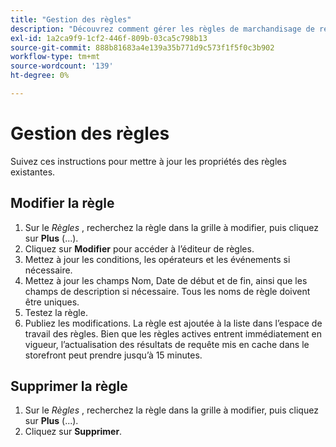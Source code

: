 ```yaml
---
title: "Gestion des règles"
description: "Découvrez comment gérer les règles de marchandisage de recherche existantes."
exl-id: 1a2ca9f9-1cf2-446f-809b-03ca5c798b13
source-git-commit: 888b81683a4e139a35b771d9c573f1f5f0c3b902
workflow-type: tm+mt
source-wordcount: '139'
ht-degree: 0%

---
```


# Gestion des règles

Suivez ces instructions pour mettre à jour les propriétés des règles existantes.

## Modifier la règle

1. Sur le *Règles* , recherchez la règle dans la grille à modifier, puis cliquez sur **Plus** (...).
1. Cliquez sur **Modifier** pour accéder à l’éditeur de règles.
1. Mettez à jour les conditions, les opérateurs et les événements si nécessaire.
1. Mettez à jour les champs Nom, Date de début et de fin, ainsi que les champs de description si nécessaire. Tous les noms de règle doivent être uniques.
1. Testez la règle.
1. Publiez les modifications.
La règle est ajoutée à la liste dans l’espace de travail des règles. Bien que les règles actives entrent immédiatement en vigueur, l’actualisation des résultats de requête mis en cache dans le storefront peut prendre jusqu’à 15 minutes.

## Supprimer la règle

1. Sur le *Règles* , recherchez la règle dans la grille à modifier, puis cliquez sur **Plus** (...).
1. Cliquez sur **Supprimer**.
